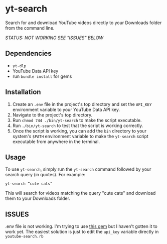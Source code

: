 # yt-search

Search for and download YouTube videos directly to your Downloads folder from the command line.

*STATUS: NOT WORKING SEE "ISSUES" BELOW*

## Dependencies

- `yt-dlp`
- YouTube Data API key
- run `bundle install` for gems

## Installation

1. Create an `.env` file in the project's top directory and set the `API_KEY` environment variable to your YouTube Data API key.
2. Navigate to the project's top directory.
3. Run `chmod 744 ./bin/yt-search` to make the script executable.
4. Run `./bin/yt-search` to test that the script is working correctly.
5. Once the script is working, you can add the `bin` directory to your system's `$PATH` environment variable to make the `yt-search` script executable from anywhere in the terminal.

## Usage

To use `yt-search`, simply run the `yt-search` command followed by your search query (in quotes). For example:

`yt-search “cute cats”`

This will search for videos matching the query "cute cats" and download them to your Downloads folder.

## ISSUES
.env file is not working. I'm trying to use [this gem](https://github.com/bkeepers/dotenv) but I haven't gotten it to work yet. The easiest solution is just to edit the `api_key` variable directly in `youtube-search.rb`
